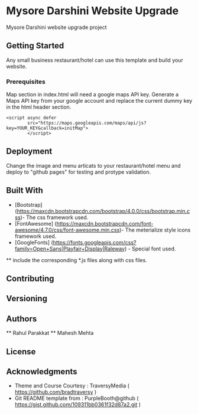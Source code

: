 # Mysore Darshini Website Upgrade

Mysore Darshini website upgrade project

## Getting Started

Any small business restaurant/hotel can use this template and build your website.

### Prerequisites

Map section in index.html will need a google maps API key.
Generate a Maps API key from your google account and replace the current dummy key in the html header section.

```
<script async defer
        src="https://maps.googleapis.com/maps/api/js?key=YOUR_KEY&callback=initMap">
        </script>
```

## Deployment

Change the image and menu articats to your restaurant/hotel menu and deploy to "github pages" for testing and protype validation.

## Built With

* [Bootstrap] (https://maxcdn.bootstrapcdn.com/bootstrap/4.0.0/css/bootstrap.min.css)- The css framework used.
* [FontAwesome] (https://maxcdn.bootstrapcdn.com/font-awesome/4.7.0/css/font-awesome.min.css)- The meterialize style icons framework used.
* [GoogleFonts] (https://fonts.googleapis.com/css?family=Open+Sans|Playfair+Display|Raleway) - Special font used.

 ** include the corresponding *.js files along with css files.

## Contributing


## Versioning


## Authors

 ** Rahul Parakkat
 ** Mahesh Mehta

## License


## Acknowledgments

* Theme and Course Courtesy : TraversyMedia ( https://github.com/bradtraversy )
* Git README template from : PurpleBooth@github ( https://gist.github.com/109311bb0361f32d87a2.git )
